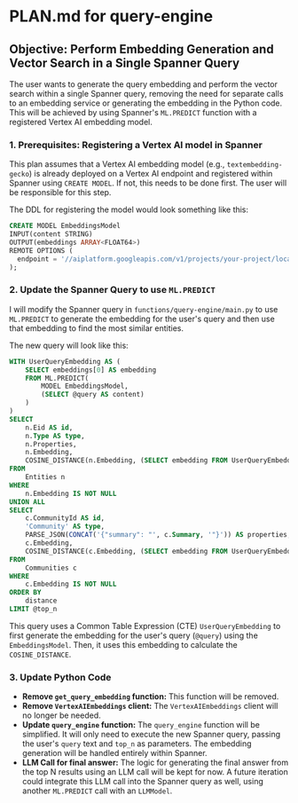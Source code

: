 # PLAN.md for query-engine

## Objective: Perform Embedding Generation and Vector Search in a Single Spanner Query

The user wants to generate the query embedding and perform the vector search within a single Spanner query, removing the need for separate calls to an embedding service or generating the embedding in the Python code. This will be achieved by using Spanner's `ML.PREDICT` function with a registered Vertex AI embedding model.

### 1. Prerequisites: Registering a Vertex AI model in Spanner

This plan assumes that a Vertex AI embedding model (e.g., `textembedding-gecko`) is already deployed on a Vertex AI endpoint and registered within Spanner using `CREATE MODEL`. If not, this needs to be done first. The user will be responsible for this step.

The DDL for registering the model would look something like this:

```sql
CREATE MODEL EmbeddingsModel
INPUT(content STRING)
OUTPUT(embeddings ARRAY<FLOAT64>)
REMOTE OPTIONS (
  endpoint = '//aiplatform.googleapis.com/v1/projects/your-project/locations/us-central1/endpoints/your-endpoint'
);
```

### 2. Update the Spanner Query to use `ML.PREDICT`

I will modify the Spanner query in `functions/query-engine/main.py` to use `ML.PREDICT` to generate the embedding for the user's query and then use that embedding to find the most similar entities.

The new query will look like this:

```sql
WITH UserQueryEmbedding AS (
    SELECT embeddings[0] AS embedding
    FROM ML.PREDICT(
        MODEL EmbeddingsModel,
        (SELECT @query AS content)
    )
)
SELECT
    n.Eid AS id,
    n.Type AS type,
    n.Properties,
    n.Embedding,
    COSINE_DISTANCE(n.Embedding, (SELECT embedding FROM UserQueryEmbedding)) as distance
FROM
    Entities n
WHERE
    n.Embedding IS NOT NULL
UNION ALL
SELECT
    c.CommunityId AS id,
    'Community' AS type,
    PARSE_JSON(CONCAT('{"summary": "', c.Summary, '"}')) AS properties,
    c.Embedding,
    COSINE_DISTANCE(c.Embedding, (SELECT embedding FROM UserQueryEmbedding)) as distance
FROM
    Communities c
WHERE
    c.Embedding IS NOT NULL
ORDER BY
    distance
LIMIT @top_n
```

This query uses a Common Table Expression (CTE) `UserQueryEmbedding` to first generate the embedding for the user's query (`@query`) using the `EmbeddingsModel`. Then, it uses this embedding to calculate the `COSINE_DISTANCE`.

### 3. Update Python Code

-   **Remove `get_query_embedding` function:** This function will be removed.
-   **Remove `VertexAIEmbeddings` client:** The `VertexAIEmbeddings` client will no longer be needed.
-   **Update `query_engine` function:** The `query_engine` function will be simplified. It will only need to execute the new Spanner query, passing the user's `query` text and `top_n` as parameters. The embedding generation will be handled entirely within Spanner.
-   **LLM Call for final answer:** The logic for generating the final answer from the top N results using an LLM call will be kept for now. A future iteration could integrate this LLM call into the Spanner query as well, using another `ML.PREDICT` call with an `LLMModel`.
